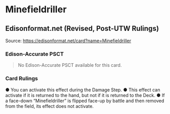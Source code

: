 # Minefieldriller

## Edisonformat.net (Revised, Post-UTW Rulings)

Source: https://edisonformat.net/card?name=Minefieldriller

### Edison-Accurate PSCT

> No Edison-Accurate PSCT available for this card.

### Card Rulings

● You can activate this effect during the Damage Step.
● This effect can activate if it is returned to the hand, but not if it is returned to the Deck.
● If a face-down “Minefieldriller” is flipped face-up by battle and then removed from the field, its effect does not activate.
            